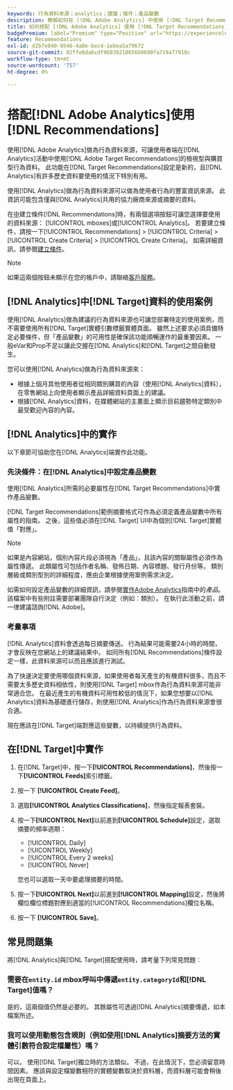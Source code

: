 ```yaml
---
keywords: 行為資料來源；analytics；建議；條件；產品變數
description: 瞭解如何在 [!DNL Adobe Analytics] 中使用 [!DNL Target Recommendations]作為行為資料來源。
title: 如何搭配 [!DNL Adobe Analytics] 使用 [!DNL Target Recommendations]？
badgePremium: label="Premium" type="Positive" url="https://experienceleague.adobe.com/docs/target/using/introduction/intro.html?lang=en#premium newtab=true" tooltip="檢視Target Premium包含的內容。"
feature: Recommendations
exl-id: d2b7e840-9546-4a8e-bec4-1ebea5a79672
source-git-commit: 02ffe8da6cdf96039218656b9690fa719a77910c
workflow-type: tm+mt
source-wordcount: '757'
ht-degree: 0%

---
```


# 搭配[!DNL Adobe Analytics]使用[!DNL Recommendations]

使用[!DNL Adobe Analytics]做為行為資料來源，可讓使用者端在[!DNL Analytics]活動中使用[!DNL Adobe Target Recommendations]的檢視型與購買型行為資料。 此功能在[!DNL Target Recommendations]設定是新的，且[!DNL Analytics]有許多歷史資料要使用的情況下特別有用。

使用[!DNL Analytics]做為行為資料來源可以做為使用者行為的豐富資訊來源。 此資訊可能包含僅與[!DNL Analytics]共用的協力廠商來源或摘要的資料。

在[中](/help/main/c-recommendations/c-algorithms/create-new-algorithm.md)建立條件[!DNL Recommendations]時，有兩個選項按鈕可讓您選擇要使用的資料來源： [!UICONTROL mboxes]或[!UICONTROL Analytics]。 若要建立條件，請按一下[!UICONTROL Recommendations] > [!UICONTROL Criteria] > [!UICONTROL Create Criteria] > [!UICONTROL Create Criteria]。 如需詳細資訊，請參閱[建立條件](/help/main/c-recommendations/c-algorithms/create-new-algorithm.md)。

>[!NOTE]
>
>如果這兩個按鈕未顯示在您的帳戶中，請聯絡[客戶服務](/help/main/cmp-resources-and-contact-information.md#reference_ACA3391A00EF467B87930A450050077C)。

## [!DNL Analytics]中[!DNL Target]資料的使用案例

使用[!DNL Analytics]做為建議的行為資料來源也可讓您部署特定的使用案例，而不需要使用所有[!DNL Target]實體引數標籤實體頁面。 雖然上述要求必須具備特定必要條件，但「產品變數」的可用性是確保該功能順暢運作的最重要因素。 一般eVar和Prop不足以讓此交握在[!DNL Analytics]和[!DNL Target]之間自動發生。

您可以使用[!DNL Analytics]做為行為資料來源來：

* 根據上個月其他使用者從相同類別購買的內容（使用[!DNL Analytics]資料），在零售網站上向使用者顯示產品詳細資料頁面上的建議。
* 根據[!DNL Analytics]資料，在媒體網站的主畫面上顯示目前趨勢特定類別中最受歡迎內容的內容。

## [!DNL Analytics]中的實作

以下章節可協助您在[!DNL Analytics]端實作此功能。

### 先決條件：在[!DNL Analytics]中設定產品變數

使用[!DNL Analytics]所需的必要屬性在[!DNL Target Recommendations]中實作產品變數。

[!DNL Target Recommendations]範例摘要格式可作為必須定義產品變數中所有屬性的指南。 之後，這些值必須在[!DNL Target] UI中為個別[!DNL Target]實體值「對應」。

>[!NOTE]
>
>如果是內容網站，個別內容片段必須視為「產品」，且該內容的關聯屬性必須作為屬性傳遞。 此類屬性可包括作者名稱、發佈日期、內容標題、發行月份等。 類別層級或類別型別的詳細程度，應由企業根據使用案例需求決定。

如需如何設定產品變數的詳細資訊，請參閱[實作Adobe Analytics](https://experienceleague.adobe.com/docs/analytics/implementation/vars/page-vars/products.html)指南中的&#x200B;*產品*。 該檔案中有些附註需要部署團隊自行決定（例如：類別）。 在執行此活動之前，請一律建議諮詢[!DNL Adobe]。

### 考量事項

[!DNL Analytics]資料會透過每日摘要傳送。 行為結果可能需要24小時的時間，才會反映在您網站上的建議結果中。 如同所有[!DNL Recommendations]條件設定一樣，此資料來源可以而且應該進行測試。

為了快速決定要使用哪個資料來源，如果使用者每天產生的有機資料很多，而且不需要太多歷史資料相依性，則使用[!DNL Target] mbox作為行為資料來源可能非常適合您。 在最近產生的有機資料可用性較低的情況下，如果您想要以[!DNL Analytics]資料為基礎進行儲存，則使用[!DNL Analytics]作為行為資料來源會很合適。

現在應該在[!DNL Target]端對應這些變數，以持續提供行為資料。

## 在[!DNL Target]中實作

1. 在[!DNL Target]中，按一下&#x200B;**[!UICONTROL Recommendations]**，然後按一下&#x200B;**[!UICONTROL Feeds]**&#x200B;索引標籤。

1. 按一下 **[!UICONTROL Create Feed]**。

1. 選取&#x200B;**[!UICONTROL Analytics Classifications]**，然後指定報表套裝。

1. 按一下&#x200B;**[!UICONTROL Next]**&#x200B;以前進到&#x200B;**[!UICONTROL Schedule]**&#x200B;設定，選取摘要的頻率週期：

   * [!UICONTROL Daily]
   * [!UICONTROL Weekly]
   * [!UICONTROL Every 2 weeks]
   * [!UICONTROL Never]

   您也可以選取一天中要處理摘要的時間。

1. 按一下&#x200B;**[!UICONTROL Next]**&#x200B;以前進到&#x200B;**[!UICONTROL Mapping]**&#x200B;設定，然後將欄位欄位標題對應到適當的[!UICONTROL Recommendations]欄位名稱。

1. 按一下 **[!UICONTROL Save]**。

## 常見問題集

將[!DNL Analytics]與[!DNL Target]搭配使用時，請考量下列常見問題：

### 需要在`entity.id` mbox呼叫中傳遞`entity.categoryId`和[!DNL Target]值嗎？

是的，這兩個值仍然是必要的。 其餘屬性可透過[!DNL Analytics]摘要傳遞，如本檔案所述。

### 我可以使用動態包含規則（例如使用[!DNL Analytics]摘要方法的實體引數符合設定檔屬性）嗎？

可以。 使用[!DNL Target]獨立時的方法類似。 不過，在此情況下，您必須留意時間因素。 應該與設定檔變數相符的實體變數取決於資料層，而資料層可能會稍後出現在頁面上。
